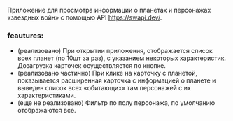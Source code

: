 Приложение для просмотра информации о планетах и персонажах «звездных войн» с помощью API https://swapi.dev/.

### feautures:

-   (реализовано) При открытии приложения, отображается список всех планет (по 10шт за раз), с указанием некоторых характеристик. Дозагрузка карточек осуществляется по кнопке.
-   (реализовано частично) При клике на карточку с планетой, показывается расширенная карточка с информацией о планете и выведен список всех «обитающих» там персонажей с их характеристиками.
-   (еще не реализовано) Фильтр по полу персонажа, по умолчанию отображаются все.
